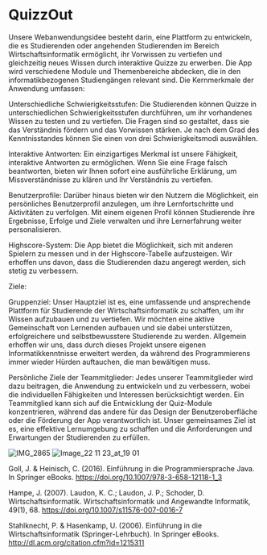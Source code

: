 # QuizzOut

Unsere Webanwendungsidee besteht darin, eine Plattform zu entwickeln, die es Studierenden oder angehenden Studierenden im Bereich Wirtschaftsinformatik ermöglicht, ihr Vorwissen zu vertiefen und gleichzeitig neues Wissen durch interaktive Quizze zu erwerben. Die App wird verschiedene Module und Themenbereiche abdecken, die in den informatikbezogenen Studiengängen relevant sind. Die Kernmerkmale der Anwendung umfassen:

Unterschiedliche Schwierigkeitsstufen: Die Studierenden können Quizze in unterschiedlichen Schwierigkeitsstufen durchführen, um ihr vorhandenes Wissen zu testen und zu vertiefen. Die Fragen sind so gestaltet, dass sie das Verständnis fördern und das Vorwissen stärken. Je nach dem Grad des Kenntnisstandes können Sie einen von drei Schwierigkeitsmodi auswählen.

Interaktive Antworten: Ein einzigartiges Merkmal ist unsere Fähigkeit, interaktive Antworten zu ermöglichen. Wenn Sie eine Frage falsch beantworten, bieten wir Ihnen sofort eine ausführliche Erklärung, um Missverständnisse zu klären und Ihr Verständnis zu vertiefen.

Benutzerprofile: Darüber hinaus bieten wir den Nutzern die Möglichkeit, ein persönliches Benutzerprofil anzulegen, um ihre Lernfortschritte und Aktivitäten zu verfolgen. Mit einem eigenen Profil können Studierende ihre Ergebnisse, Erfolge und Ziele verwalten und ihre Lernerfahrung weiter personalisieren.

Highscore-System: Die App bietet die Möglichkeit, sich mit anderen Spielern zu messen und in der Highscore-Tabelle aufzusteigen. Wir erhoffen uns davon, dass die Studierenden dazu angeregt werden, sich stetig zu verbessern.

Ziele:

Gruppenziel: Unser Hauptziel ist es, eine umfassende und ansprechende Plattform für Studierende der Wirtschaftsinformatik zu schaffen, um ihr Wissen aufzubauen und zu vertiefen. Wir möchten eine aktive Gemeinschaft von Lernenden aufbauen und sie dabei unterstützen, erfolgreichere und selbstbewusstere Studierende zu werden. Allgemein erhoffen wir uns, dass durch dieses Projekt unsere eigenen Informatikkenntnisse erweitert werden, da während des Programmierens immer wieder Hürden auftauchen, die man bewältigen muss.

Persönliche Ziele der Teammitglieder: Jedes unserer Teammitglieder wird dazu beitragen, die Anwendung zu entwickeln und zu verbessern, wobei die individuellen Fähigkeiten und Interessen berücksichtigt werden. Ein Teammitglied kann sich auf die Entwicklung der Quiz-Module konzentrieren, während das andere für das Design der Benutzeroberfläche oder die Förderung der App verantwortlich ist. Unser gemeinsames Ziel ist es, eine effektive Lernumgebung zu schaffen und die Anforderungen und Erwartungen der Studierenden zu erfüllen.

![IMG_2865](https://github.com/Sebi2030/QuizzOut/assets/21293409/e75cedca-e252-4ccc-854e-0bcfe4cc1d21)
![Image_22 11 23_at_19 01](https://github.com/Sebi2030/QuizzOut/assets/21293409/b16eeb07-9615-40c0-a922-75a33098c80d)

Goll, J. & Heinisch, C. (2016). Einführung in die Programmiersprache Java. In Springer eBooks. https://doi.org/10.1007/978-3-658-12118-1_3 

Hampe, J. (2007). Laudon, K. C.; Laudon, J. P.; Schoder, D. Wirtschaftsinformatik. Wirtschaftsinformatik und Angewandte Informatik, 49(1), 68. https://doi.org/10.1007/s11576-007-0016-7

Stahlknecht, P. & Hasenkamp, U. (2006). Einführung in die Wirtschaftsinformatik (Springer-Lehrbuch). In Springer eBooks. http://dl.acm.org/citation.cfm?id=1215311
